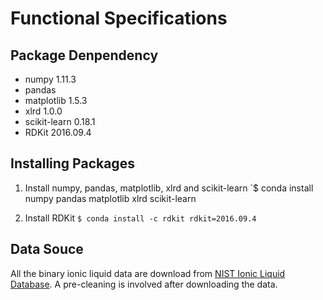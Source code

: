 # Functional Specifications

## Package Denpendency
- numpy 1.11.3
- pandas
- matplotlib 1.5.3
- xlrd 1.0.0
- scikit-learn 0.18.1
- RDKit 2016.09.4

## Installing Packages
1. Install numpy, pandas, matplotlib, xlrd and scikit-learn
`$ conda install numpy pandas matplotlib xlrd scikit-learn

2. Install RDKit
`$ conda install -c rdkit rdkit=2016.09.4`

## Data Souce
All the binary ionic liquid data are download from [NIST Ionic Liquid Database](http://ilthermo.boulder.nist.gov). A pre-cleaning is involved after downloading the data. 

